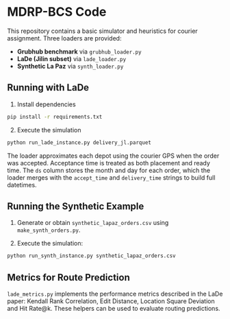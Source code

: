 # MDRP-BCS Code

This repository contains a basic simulator and heuristics for courier
assignment.  Three loaders are provided:

- **Grubhub benchmark** via `grubhub_loader.py`
- **LaDe (Jilin subset)** via `lade_loader.py`
- **Synthetic La Paz** via `synth_loader.py`

## Running with LaDe

1. Install dependencies

```bash
pip install -r requirements.txt
```

2. Execute the simulation

```bash
python run_lade_instance.py delivery_jl.parquet
```

The loader approximates each depot using the courier GPS when the order
was accepted.  Acceptance time is treated as both placement and ready
time.  The ``ds`` column stores the month and day for each order, which
the loader merges with the ``accept_time`` and ``delivery_time`` strings
to build full datetimes.

## Running the Synthetic Example

1. Generate or obtain ``synthetic_lapaz_orders.csv`` using
   ``make_synth_orders.py``.

2. Execute the simulation:

```bash
python run_synth_instance.py synthetic_lapaz_orders.csv
```

## Metrics for Route Prediction

`lade_metrics.py` implements the performance metrics described in the
LaDe paper: Kendall Rank Correlation, Edit Distance, Location Square
Deviation and Hit Rate@k.  These helpers can be used to evaluate routing
predictions.
